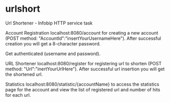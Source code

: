 # urlshort
Url Shortener - Infobip HTTP service task

Account Registration
localhost:8080/account for creating a new account (POST method: "AccountId":"insertYourUsernameHere").
After successful creation you will get a 8-character password.

Get authenticated (username and password).

URL Shortener
localhost:8080/register for registering url to shorten (POST method: "Url":"inertYourUrlHere").
After successful url insertion you will get the shortened url.

Statistics
localhost:8080/statistic/{accountName} to access the statistics page for the account and view the list of registered url and number of hits for each url.
